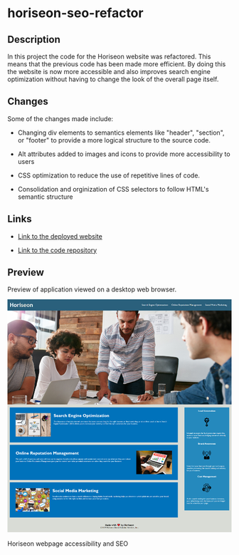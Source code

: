 # horiseon-seo-refactor

## Description

In this project the code for the Horiseon website was refactored. This means that the previous code has been made more efficient. By doing this the website is now more accessible and also improves search engine optimization without having to change the look of the overall page itself.

## Changes

Some of the changes made include:
* Changing div elements to semantics elements like "header", "section", or "footer" to provide a more logical structure to the source code.

* Alt attributes added to images and icons to provide more accessibility to users

* CSS optimization to reduce the use of repetitive lines of code.

* Consolidation and orginization of CSS selectors to follow HTML's semantic structure

## Links
* [Link to the deployed website](https://jegaco.github.io/horiseon-seo-refactor/#social-media-marketing)

* [Link to the code repository](https://github.com/Jegaco/horiseon-seo-refactor)

## Preview
Preview of application viewed on a desktop web browser.

![screenshot of index.html](/assets/images/Screenshot%20of%20Horiseon%20Social%20Solution%20Services.png)


Horiseon webpage accessibility and SEO

